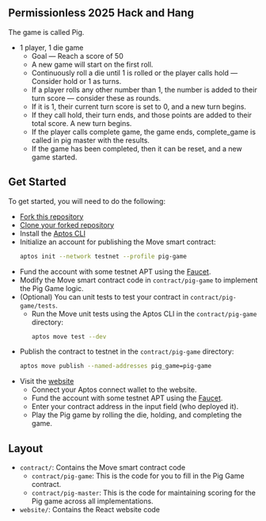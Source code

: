 ## Permissionless 2025 Hack and Hang

The game is called Pig.

- 1 player, 1 die game
    - Goal — Reach a score of 50
    - A new game will start on the first roll.
    - Continuously roll a die until 1 is rolled or the player calls hold — Consider hold or 1 as turns.
    - If a player rolls any other number than 1, the number is added to their turn score — consider these as rounds.
    - If it is 1, their current turn score is set to 0, and a new turn begins.
    - If they call hold, their turn ends, and those points are added to their total score. A new turn begins.
    - If the player calls complete game, the game ends, complete_game is called in pig master with the results.
    - If the game has been completed, then it can be reset, and a new game started.

## Get Started

To get started, you will need to do the following:

* [Fork this repository](https://github.com/aptos-labs/hack-and-hang-june-2025/fork)
* [Clone your forked repository](https://docs.github.com/en/repositories/creating-and-managing-repositories/cloning-a-repository)
* Install the [Aptos CLI](https://aptos.dev/en/build/cli)
* Initialize an account for publishing the Move smart contract:
    ```bash
    aptos init --network testnet --profile pig-game
    ```
* Fund the account with some testnet APT using the [Faucet](https://aptos.dev/en/network/faucet).
* Modify the Move smart contract code in `contract/pig-game` to implement the Pig Game logic.
* (Optional) You can unit tests to test your contract in `contract/pig-game/tests`.
    * Run the Move unit tests using the Aptos CLI in the `contract/pig-game` directory:
      ```bash
      aptos move test --dev
      ```
* Publish the contract to testnet in the `contract/pig-game` directory:
    ```bash
    aptos move publish --named-addresses pig_game=pig-game
    ```
* Visit the [website](https://hack-and-hang-june-2025.vercel.app/)
    * Connect your Aptos connect wallet to the website.
    * Fund the account with some testnet APT using the [Faucet](https://aptos.dev/en/network/faucet).
    * Enter your contract address in the input field (who deployed it).
    * Play the Pig game by rolling the die, holding, and completing the game.

## Layout

- `contract/`: Contains the Move smart contract code
    - `contract/pig-game`: This is the code for you to fill in the Pig Game contract.
    - `contract/pig-master`: This is the code for maintaining scoring for the Pig game across all implementations.
- `website/`: Contains the React website code
